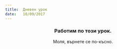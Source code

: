 ```yaml
---
title:  Дневен урок
date:   18/09/2017
---
```


### <center>Работим по този урок.</center>
<center>Моля, върнете се по-късно.</center>
